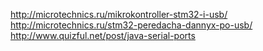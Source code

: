 <http://microtechnics.ru/mikrokontroller-stm32-i-usb/> <br />
<http://microtechnics.ru/stm32-peredacha-dannyx-po-usb/> <br />
<http://www.quizful.net/post/java-serial-ports>
